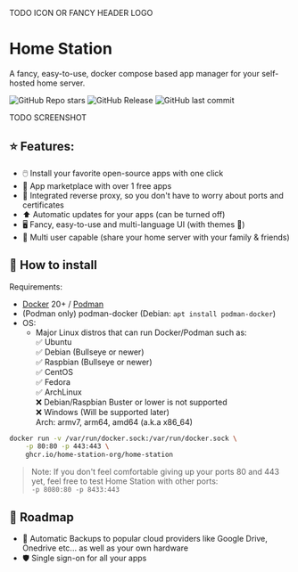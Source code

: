 TODO ICON OR FANCY HEADER LOGO

# Home Station

A fancy, easy-to-use, docker compose based app manager for your self-hosted home server. 

![GitHub Repo stars](https://img.shields.io/github/stars/home-station-org/home-station)
![GitHub Release](https://img.shields.io/github/v/release/home-station-org/home-station)
![GitHub last commit](https://img.shields.io/github/last-commit/home-station-org/home-station)

TODO SCREENSHOT

## ⭐️ Features:
- 🖱️ Install your favorite open-source apps with one click
- 🏬 App marketplace with over 1 free apps
- 🔐 Integrated reverse proxy, so you don't have to worry about ports and certificates
- ⬆️ Automatic updates for your apps (can be turned off)
- 🖥️ Fancy, easy-to-use and multi-language UI (with themes 🎨)
- 👤 Multi user capable (share your home server with your family & friends)

## 🔧 How to install
Requirements:

- [Docker](https://docs.docker.com/engine/install/) 20+ / [Podman](https://podman.io/docs/installation)
- (Podman only) podman-docker (Debian: `apt install podman-docker`)
- OS:
  - Major Linux distros that can run Docker/Podman such as:  
    ✅ Ubuntu  
    ✅ Debian (Bullseye or newer)  
    ✅ Raspbian (Bullseye or newer)  
    ✅ CentOS  
    ✅ Fedora  
    ✅ ArchLinux  
    ❌ Debian/Raspbian Buster or lower is not supported  
    ❌ Windows (Will be supported later)  
    Arch: armv7, arm64, amd64 (a.k.a x86_64)

```bash
docker run -v /var/run/docker.sock:/var/run/docker.sock \
    -p 80:80 -p 443:443 \
    ghcr.io/home-station-org/home-station
```

> Note: If you don't feel comfortable giving up your ports 80 and 443 yet, feel free to test Home Station with other ports:  
> `-p 8080:80 -p 8433:443`

## 🚧 Roadmap
- 🛟 Automatic Backups to popular cloud providers like Google Drive, Onedrive etc... as well as your own hardware
- 🛡️ Single sign-on for all your apps
